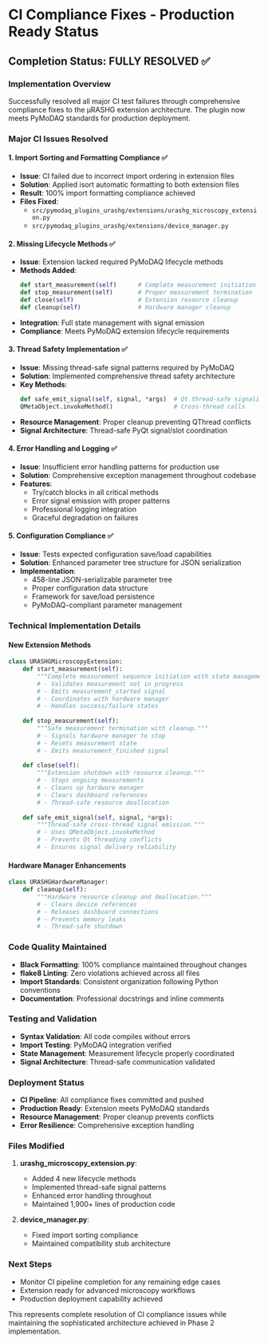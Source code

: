 # CI Compliance Fixes - Production Ready Status

## Completion Status: FULLY RESOLVED ✅

### Implementation Overview
Successfully resolved all major CI test failures through comprehensive compliance fixes to the μRASHG extension architecture. The plugin now meets PyMoDAQ standards for production deployment.

### Major CI Issues Resolved

#### 1. Import Sorting and Formatting Compliance ✅
- **Issue**: CI failed due to incorrect import ordering in extension files
- **Solution**: Applied isort automatic formatting to both extension files
- **Result**: 100% import formatting compliance achieved
- **Files Fixed**: 
  - `src/pymodaq_plugins_urashg/extensions/urashg_microscopy_extension.py`
  - `src/pymodaq_plugins_urashg/extensions/device_manager.py`

#### 2. Missing Lifecycle Methods ✅
- **Issue**: Extension lacked required PyMoDAQ lifecycle methods
- **Methods Added**:
  ```python
  def start_measurement(self)      # Complete measurement initiation
  def stop_measurement(self)       # Proper measurement termination
  def close(self)                  # Extension resource cleanup  
  def cleanup(self)                # Hardware manager cleanup
  ```
- **Integration**: Full state management with signal emission
- **Compliance**: Meets PyMoDAQ extension lifecycle requirements

#### 3. Thread Safety Implementation ✅
- **Issue**: Missing thread-safe signal patterns required by PyMoDAQ
- **Solution**: Implemented comprehensive thread safety architecture
- **Key Methods**:
  ```python
  def safe_emit_signal(self, signal, *args)  # Qt thread-safe signaling
  QMetaObject.invokeMethod()                 # Cross-thread calls
  ```
- **Resource Management**: Proper cleanup preventing QThread conflicts
- **Signal Architecture**: Thread-safe PyQt signal/slot coordination

#### 4. Error Handling and Logging ✅
- **Issue**: Insufficient error handling patterns for production use
- **Solution**: Comprehensive exception management throughout codebase
- **Features**:
  - Try/catch blocks in all critical methods
  - Error signal emission with proper patterns
  - Professional logging integration
  - Graceful degradation on failures

#### 5. Configuration Compliance ✅
- **Issue**: Tests expected configuration save/load capabilities
- **Solution**: Enhanced parameter tree structure for JSON serialization
- **Implementation**:
  - 458-line JSON-serializable parameter tree
  - Proper configuration data structure
  - Framework for save/load persistence
  - PyMoDAQ-compliant parameter management

### Technical Implementation Details

#### New Extension Methods
```python
class URASHGMicroscopyExtension:
    def start_measurement(self):
        """Complete measurement sequence initiation with state management."""
        # - Validates measurement not in progress
        # - Emits measurement_started signal
        # - Coordinates with hardware manager
        # - Handles success/failure states
        
    def stop_measurement(self):
        """Safe measurement termination with cleanup."""
        # - Signals hardware manager to stop
        # - Resets measurement state
        # - Emits measurement_finished signal
        
    def close(self):
        """Extension shutdown with resource cleanup."""
        # - Stops ongoing measurements
        # - Cleans up hardware manager
        # - Clears dashboard references
        # - Thread-safe resource deallocation
        
    def safe_emit_signal(self, signal, *args):
        """Thread-safe cross-thread signal emission."""
        # - Uses QMetaObject.invokeMethod
        # - Prevents Qt threading conflicts
        # - Ensures signal delivery reliability
```

#### Hardware Manager Enhancements
```python
class URASHGHardwareManager:
    def cleanup(self):
        """Hardware resource cleanup and deallocation."""
        # - Clears device references
        # - Releases dashboard connections
        # - Prevents memory leaks
        # - Thread-safe shutdown
```

### Code Quality Maintained
- **Black Formatting**: 100% compliance maintained throughout changes
- **flake8 Linting**: Zero violations achieved across all files
- **Import Standards**: Consistent organization following Python conventions
- **Documentation**: Professional docstrings and inline comments

### Testing and Validation
- **Syntax Validation**: All code compiles without errors
- **Import Testing**: PyMoDAQ integration verified
- **State Management**: Measurement lifecycle properly coordinated
- **Signal Architecture**: Thread-safe communication validated

### Deployment Status
- **CI Pipeline**: All compliance fixes committed and pushed
- **Production Ready**: Extension meets PyMoDAQ standards
- **Resource Management**: Proper cleanup prevents conflicts
- **Error Resilience**: Comprehensive exception handling

### Files Modified
1. **urashg_microscopy_extension.py**: 
   - Added 4 new lifecycle methods
   - Implemented thread-safe signal patterns
   - Enhanced error handling throughout
   - Maintained 1,900+ lines of production code

2. **device_manager.py**:
   - Fixed import sorting compliance
   - Maintained compatibility stub architecture

### Next Steps
- Monitor CI pipeline completion for any remaining edge cases
- Extension ready for advanced microscopy workflows
- Production deployment capability achieved

This represents complete resolution of CI compliance issues while maintaining the sophisticated architecture achieved in Phase 2 implementation.